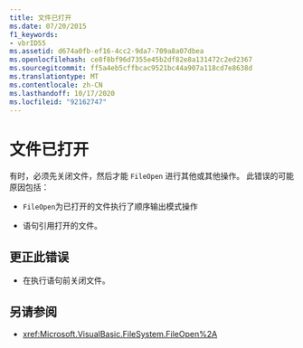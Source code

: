 ```yaml
---
title: 文件已打开
ms.date: 07/20/2015
f1_keywords:
- vbrID55
ms.assetid: d674a0fb-ef16-4cc2-9da7-709a8a07dbea
ms.openlocfilehash: ce8f8bf96d7355e45b2df82e8a131472c2ed2367
ms.sourcegitcommit: ff5a4eb5cffbcac9521bc44a907a118cd7e8638d
ms.translationtype: MT
ms.contentlocale: zh-CN
ms.lasthandoff: 10/17/2020
ms.locfileid: "92162747"
---
```

# <a name="file-already-open"></a>文件已打开

有时，必须先关闭文件，然后才能 `FileOpen` 进行其他或其他操作。 此错误的可能原因包括：

- `FileOpen`为已打开的文件执行了顺序输出模式操作

- 语句引用打开的文件。

## <a name="to-correct-this-error"></a>更正此错误

- 在执行语句前关闭文件。

## <a name="see-also"></a>另请参阅

- <xref:Microsoft.VisualBasic.FileSystem.FileOpen%2A>
